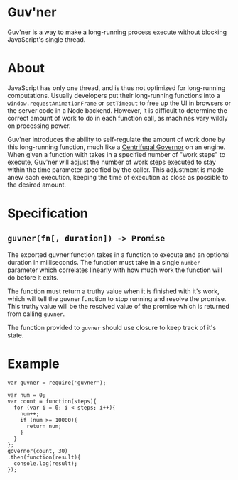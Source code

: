 # Guv'ner

Guv'ner is a way to make a long-running process execute without blocking JavaScript's single thread.

# About

JavaScript has only one thread, and is thus not optimized for long-running computations. Usually developers put their long-running functions into a `window.requestAnimationFrame` or `setTimeout` to free up the UI in browsers or the server code in a Node backend. However, it is difficult to determine the correct amount of work to do in each function call, as machines vary wildly on processing power.

Guv'ner introduces the ability to self-regulate the amount of work done by this long-running function, much like a [Centrifugal Governor](https://en.wikipedia.org/wiki/Centrifugal_governor) on an engine. When given a function with takes in a specified number of "work steps" to execute, Guv'ner will adjust the number of work steps executed to stay within the time parameter specified by the caller. This adjustment is made anew each execution, keeping the time of execution as close as possible to the desired amount.

# Specification

## `guvner(fn[, duration]) -> Promise`

The exported guvner function takes in a function to execute and an optional duration in milliseconds. The function must take in a single `number` parameter which correlates linearly with how much work the function will do before it exits.

The function must return a truthy value when it is finished with it's work, which will tell the guvner function to stop running and resolve the promise. This truthy value will be the resolved value of the promise which is returned from calling `guvner`.

The function provided to `guvner` should use closure to keep track of it's state.

# Example
```
var guvner = require('guvner');

var num = 0;
var count = function(steps){
  for (var i = 0; i < steps; i++){
    num++;
    if (num >= 10000){
      return num;
    }
  }
};
governor(count, 30)
.then(function(result){
  console.log(result);
});
```
